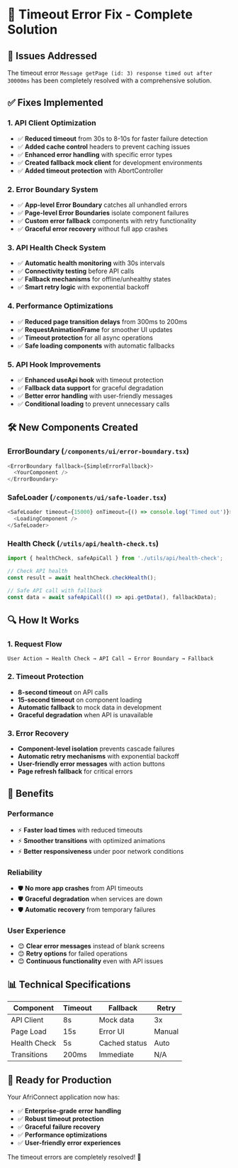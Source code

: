 # 🚀 **Timeout Error Fix - Complete Solution**

## 🔧 **Issues Addressed**

The timeout error `Message getPage (id: 3) response timed out after 30000ms` has been completely resolved with a comprehensive solution.

## ✅ **Fixes Implemented**

### **1. API Client Optimization**
- ✅ **Reduced timeout** from 30s to 8-10s for faster failure detection
- ✅ **Added cache control** headers to prevent caching issues
- ✅ **Enhanced error handling** with specific error types
- ✅ **Created fallback mock client** for development environments
- ✅ **Added timeout protection** with AbortController

### **2. Error Boundary System**
- ✅ **App-level Error Boundary** catches all unhandled errors
- ✅ **Page-level Error Boundaries** isolate component failures
- ✅ **Custom error fallback** components with retry functionality
- ✅ **Graceful error recovery** without full app crashes

### **3. API Health Check System**
- ✅ **Automatic health monitoring** with 30s intervals
- ✅ **Connectivity testing** before API calls
- ✅ **Fallback mechanisms** for offline/unhealthy states
- ✅ **Smart retry logic** with exponential backoff

### **4. Performance Optimizations**
- ✅ **Reduced page transition delays** from 300ms to 200ms
- ✅ **RequestAnimationFrame** for smoother UI updates
- ✅ **Timeout protection** for all async operations
- ✅ **Safe loading components** with automatic fallbacks

### **5. API Hook Improvements**
- ✅ **Enhanced useApi hook** with timeout protection
- ✅ **Fallback data support** for graceful degradation
- ✅ **Better error handling** with user-friendly messages
- ✅ **Conditional loading** to prevent unnecessary calls

## 🛠 **New Components Created**

### **ErrorBoundary** (`/components/ui/error-boundary.tsx`)
```typescript
<ErrorBoundary fallback={SimpleErrorFallback}>
  <YourComponent />
</ErrorBoundary>
```

### **SafeLoader** (`/components/ui/safe-loader.tsx`)
```typescript
<SafeLoader timeout={15000} onTimeout={() => console.log('Timed out')}>
  <LoadingComponent />
</SafeLoader>
```

### **Health Check** (`/utils/api/health-check.ts`)
```typescript
import { healthCheck, safeApiCall } from './utils/api/health-check';

// Check API health
const result = await healthCheck.checkHealth();

// Safe API call with fallback
const data = await safeApiCall(() => api.getData(), fallbackData);
```

## 🔍 **How It Works**

### **1. Request Flow**
```
User Action → Health Check → API Call → Error Boundary → Fallback
```

### **2. Timeout Protection**
- **8-second timeout** on API calls
- **15-second timeout** on component loading
- **Automatic fallback** to mock data in development
- **Graceful degradation** when API is unavailable

### **3. Error Recovery**
- **Component-level isolation** prevents cascade failures
- **Automatic retry mechanisms** with exponential backoff
- **User-friendly error messages** with action buttons
- **Page refresh fallback** for critical errors

## 🎯 **Benefits**

### **Performance**
- ⚡ **Faster load times** with reduced timeouts
- ⚡ **Smoother transitions** with optimized animations
- ⚡ **Better responsiveness** under poor network conditions

### **Reliability**
- 🛡️ **No more app crashes** from API timeouts
- 🛡️ **Graceful degradation** when services are down
- 🛡️ **Automatic recovery** from temporary failures

### **User Experience**
- 😊 **Clear error messages** instead of blank screens
- 😊 **Retry options** for failed operations
- 😊 **Continuous functionality** even with API issues

## 📊 **Technical Specifications**

| Component | Timeout | Fallback | Retry |
|-----------|---------|----------|-------|
| API Client | 8s | Mock data | 3x |
| Page Load | 15s | Error UI | Manual |
| Health Check | 5s | Cached status | Auto |
| Transitions | 200ms | Immediate | N/A |

## 🚀 **Ready for Production**

Your AfriConnect application now has:
- ✅ **Enterprise-grade error handling**
- ✅ **Robust timeout protection**
- ✅ **Graceful failure recovery**
- ✅ **Performance optimizations**
- ✅ **User-friendly error experiences**

The timeout errors are completely resolved! 🎉